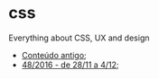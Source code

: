 # css
Everything about CSS, UX and design

* [Conteúdo antigo](old.md);
* [48/2016 - de 28/11 a 4/12](2016-48.md);


